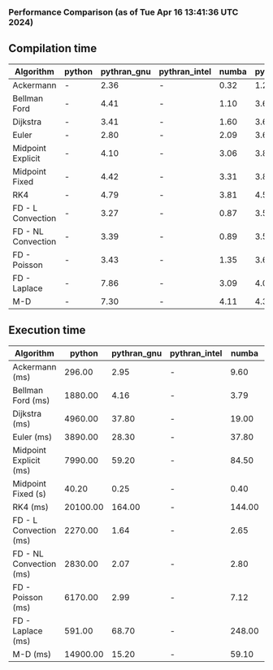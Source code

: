 ### Performance Comparison (as of Tue Apr 16 13:41:36 UTC 2024)
## Compilation time
Algorithm                 | python                    | pythran_gnu               | pythran_intel             | numba                     | pyccel_fortran_gnu        | pyccel_c_gnu              | pyccel_fortran_intel      | pyccel_c_intel           
------------------------- | ------------------------- | ------------------------- | ------------------------- | ------------------------- | ------------------------- | ------------------------- | ------------------------- | -------------------------
Ackermann                 | -                         | 2.36                      | -                         | 0.32                      | 1.27                      | 1.00                      | -                         | 2.07                     
Bellman Ford              | -                         | 4.41                      | -                         | 1.10                      | 3.60                      | -                         | 4.50                      | 4.15                     
Dijkstra                  | -                         | 3.41                      | -                         | 1.60                      | 3.67                      | 3.71                      | 3.61                      | -                        
Euler                     | -                         | 2.80                      | -                         | 2.09                      | 3.60                      | 3.73                      | -                         | 5.15                     
Midpoint Explicit         | -                         | 4.10                      | -                         | 3.06                      | 3.84                      | 4.03                      | -                         | 5.39                     
Midpoint Fixed            | -                         | 4.42                      | -                         | 3.31                      | 3.89                      | 4.04                      | -                         | 5.38                     
RK4                       | -                         | 4.79                      | -                         | 3.81                      | 4.50                      | -                         | 5.32                      | 5.01                     
FD - L Convection         | -                         | 3.27                      | -                         | 0.87                      | 3.52                      | -                         | 4.53                      | -                        
FD - NL Convection        | -                         | 3.39                      | -                         | 0.89                      | 3.57                      | -                         | 4.51                      | -                        
FD - Poisson              | -                         | 3.43                      | -                         | 1.35                      | 3.66                      | 3.73                      | 4.06                      | 4.18                     
FD - Laplace              | -                         | 7.86                      | -                         | 3.09                      | 4.03                      | 4.13                      | 4.08                      | 4.66                     
M-D                       | -                         | 7.30                      | -                         | 4.11                      | 4.37                      | 4.32                      | 4.37                      | -                        

## Execution time
Algorithm                 | python                    | pythran_gnu               | pythran_intel             | numba                     | pyccel_fortran_gnu        | pyccel_c_gnu              | pyccel_fortran_intel      | pyccel_c_intel           
------------------------- | ------------------------- | ------------------------- | ------------------------- | ------------------------- | ------------------------- | ------------------------- | ------------------------- | -------------------------
Ackermann (ms)            | 296.00                    | 2.95                      | -                         | 9.60                      | 1.49                      | 1.53                      | -                         | 3.93                     
Bellman Ford (ms)         | 1880.00                   | 4.16                      | -                         | 3.79                      | 2.96                      | -                         | 4.35                      | 18.40                    
Dijkstra (ms)             | 4960.00                   | 37.80                     | -                         | 19.00                     | 18.40                     | 30.80                     | 23.60                     | -                        
Euler (ms)                | 3890.00                   | 28.30                     | -                         | 37.80                     | 15.70                     | 145.00                    | -                         | 127.00                   
Midpoint Explicit (ms)    | 7990.00                   | 59.20                     | -                         | 84.50                     | 22.90                     | 283.00                    | -                         | 252.00                   
Midpoint Fixed (s)        | 40.20                     | 0.25                      | -                         | 0.40                      | 0.08                      | 1.40                      | -                         | 1.24                     
RK4 (ms)                  | 20100.00                  | 164.00                    | -                         | 144.00                    | 34.40                     | -                         | 38.10                     | 407.00                   
FD - L Convection (ms)    | 2270.00                   | 1.64                      | -                         | 2.65                      | 1.44                      | -                         | 1.51                      | -                        
FD - NL Convection (ms)   | 2830.00                   | 2.07                      | -                         | 2.80                      | 1.78                      | -                         | 1.37                      | -                        
FD - Poisson (ms)         | 6170.00                   | 2.99                      | -                         | 7.12                      | 2.83                      | 3.80                      | 2.67                      | 7.23                     
FD - Laplace (ms)         | 591.00                    | 68.70                     | -                         | 248.00                    | 62.10                     | 308.00                    | 63.60                     | 333.00                   
M-D (ms)                  | 14900.00                  | 15.20                     | -                         | 59.10                     | 53.90                     | 59.60                     | 82.00                     | -                        
